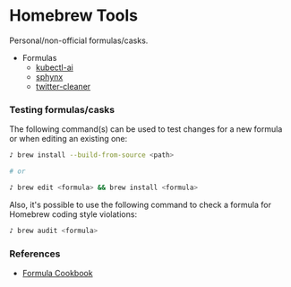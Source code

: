 # Homebrew Tools

Personal/non-official formulas/casks.

- Formulas
  - [kubectl-ai]
  - [sphynx]
  - [twitter-cleaner]

### Testing formulas/casks

The following command(s) can be used to test changes for a new formula or when
editing an existing one:

```bash
♪ brew install --build-from-source <path>

# or

♪ brew edit <formula> && brew install <formula>
```

Also, it's possible to use the following command to check a formula for Homebrew
coding style violations:

```bash
♪ brew audit <formula>
```

### References

- [Formula Cookbook]

[kubectl-ai]: https://github.com/GoogleCloudPlatform/kubectl-ai
[sphynx]: https://github.com/hpedrorodrigues/sphynx
[twitter-cleaner]: https://github.com/hpedrorodrigues/twitter-cleaner
[Formula Cookbook]: https://docs.brew.sh/Formula-Cookbook
